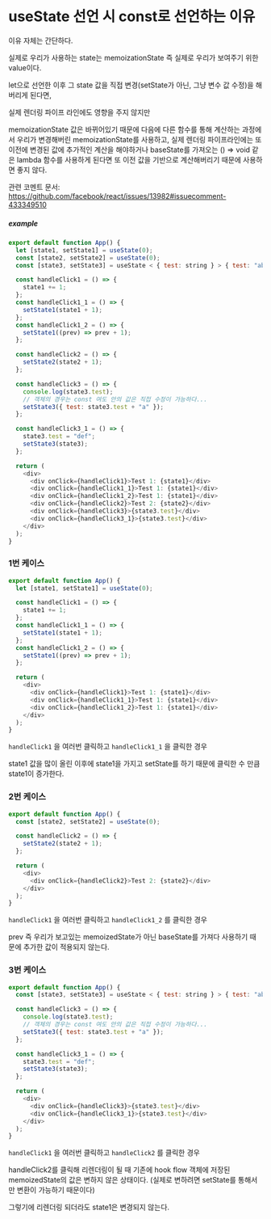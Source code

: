 # useState 선언 시 const로 선언하는 이유

이유 자체는 간단하다.

실제로 우리가 사용하는 state는 memoizationState 즉 실제로 우리가 보여주기 위한 value이다.

let으로 선언한 이후 그 state 값을 직접 변경(setState가 아닌, 그냥 변수 값 수정)을 해버리게 된다면,

실제 렌더링 파이프 라인에도 영향을 주지 않지만

memoizationState 값은 바뀌어있기 때문에 다음에 다른 함수를 통해 계산하는 과정에서 우리가 변경해버린 memoizationState를 사용하고, 실제 렌더링 파이프라인에는 또 이전에 변경된 값에 추가적인 계산을 해야하거나 baseState를 가져오는 () ⇒ void 같은 lambda 함수를 사용하게 된다면 또 이전 값을 기반으로 계산해버리기 때문에 사용하면 좋지 않다.

관련 코멘트 문서: https://github.com/facebook/react/issues/13982#issuecomment-433349510

##### example

```js
export default function App() {
  let [state1, setState1] = useState(0);
  const [state2, setState2] = useState(0);
  const [state3, setState3] = useState < { test: string } > { test: "abc" };

  const handleClick1 = () => {
    state1 += 1;
  };
  const handleClick1_1 = () => {
    setState1(state1 + 1);
  };
  const handleClick1_2 = () => {
    setState1((prev) => prev + 1);
  };

  const handleClick2 = () => {
    setState2(state2 + 1);
  };

  const handleClick3 = () => {
    console.log(state3.test);
    // 객체의 경우는 const 여도 안의 값은 직접 수정이 가능하다...
    setState3({ test: state3.test + "a" });
  };

  const handleClick3_1 = () => {
    state3.test = "def";
    setState3(state3);
  };

  return (
    <div>
      <div onClick={handleClick1}>Test 1: {state1}</div>
      <div onClick={handleClick1_1}>Test 1: {state1}</div>
      <div onClick={handleClick1_2}>Test 1: {state1}</div>
      <div onClick={handleClick2}>Test 2: {state2}</div>
      <div onClick={handleClick3}>{state3.test}</div>
      <div onClick={handleClick3_1}>{state3.test}</div>
    </div>
  );
}
```

### 1번 케이스

```js
export default function App() {
  let [state1, setState1] = useState(0);

  const handleClick1 = () => {
    state1 += 1;
  };
  const handleClick1_1 = () => {
    setState1(state1 + 1);
  };
  const handleClick1_2 = () => {
    setState1((prev) => prev + 1);
  };

  return (
    <div>
      <div onClick={handleClick1}>Test 1: {state1}</div>
      <div onClick={handleClick1_1}>Test 1: {state1}</div>
      <div onClick={handleClick1_2}>Test 1: {state1}</div>
    </div>
  );
}
```

`handleClick1` 을 여러번 클릭하고 `handleClick1_1` 을 클릭한 경우

state1 값을 많이 올린 이후에 state1을 가지고 setState를 하기 때문에 클릭한 수 만큼 state1이 증가한다.

### 2번 케이스

```js
export default function App() {
  const [state2, setState2] = useState(0);

  const handleClick2 = () => {
    setState2(state2 + 1);
  };

  return (
    <div>
      <div onClick={handleClick2}>Test 2: {state2}</div>
    </div>
  );
}
```

`handleClick1` 을 여러번 클릭하고 `handleClick1_2` 를 클릭한 경우

prev 즉 우리가 보고있는 memoizedState가 아닌 baseState를 가져다 사용하기 때문에 추가한 값이 적용되지 않는다.

### 3번 케이스

```js
export default function App() {
  const [state3, setState3] = useState < { test: string } > { test: "abc" };

  const handleClick3 = () => {
    console.log(state3.test);
    // 객체의 경우는 const 여도 안의 값은 직접 수정이 가능하다...
    setState3({ test: state3.test + "a" });
  };

  const handleClick3_1 = () => {
    state3.test = "def";
    setState3(state3);
  };

  return (
    <div>
      <div onClick={handleClick3}>{state3.test}</div>
      <div onClick={handleClick3_1}>{state3.test}</div>
    </div>
  );
}
```

`handleClick1` 을 여러번 클릭하고 `handleClick2` 를 클릭한 경우

handleClick2를 클릭해 리렌더링이 될 때 기존에 hook flow 객체에 저장된 memoizedState의 값은 변하지 않은 상태이다. (실제로 변하려면 setState를 통해서만 변환이 가능하기 때문이다)

그렇기에 리렌더링 되더라도 state1은 변경되지 않는다.
